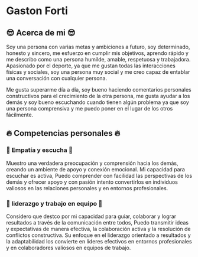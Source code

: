 # **Gaston Forti**

## :sunglasses: Acerca de mi :sunglasses:
Soy una persona con varias metas y ambiciones a futuro, soy determinado, honesto y sincero, me esfuerzo en cumplir mis objetivos, aprendo rápido y me describo como una persona humilde, amable, respetuosa y trabajadora. Apasionado por el deporte, ya que me gustan todas las interacciones físicas y sociales, soy una persona muy social y me creo capaz de entablar una conversación con cualquier persona.

Me gusta superarme día a día, soy bueno haciendo comentarios personales constructivos para el crecimiento de la otra persona, me gusta ayudar a los demás y soy bueno escuchando cuando tienen algún problema ya que soy una persona comprensiva y me puedo poner en el lugar de los otros fácilmente.

## :fire: Competencias personales :fire:
### :pill: Empatía y escucha :pill: 
Muestro una verdadera preocupación y comprensión hacia los demás, creando un ambiente de apoyo y conexión emocional. Mi capacidad para escuchar es activa, Puedo comprender con facilidad las perspectivas de los demás y ofrecer apoyo y con pasión intento convertirlos en individuos valiosos en las relaciones personales y en entornos profesionales.

### :hocho: liderazgo y trabajo en equipo :hocho:
Considero que destco por mi capacidad para guiar, colaborar y lograr resultados a través de la comunicación entre todos,  Puedo transmitir ideas y expectativas de manera efectiva, la colaboración activa y la resolución de conflictos constructiva. Su enfoque en el liderazgo orientado a resultados y la adaptabilidad los convierte en líderes efectivos en entornos profesionales y en colaboradores valiosos en equipos de trabajo.
